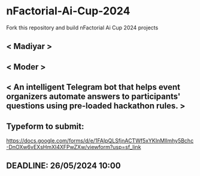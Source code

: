 # nFactorial-Ai-Cup-2024
Fork this repository and build nFactorial Ai Cup 2024 projects 

## < Madiyar >

## < Moder >

## < An intelligent Telegram bot that helps event organizers automate answers to participants' questions using pre-loaded hackathon rules. >


## Typeform to submit:
https://docs.google.com/forms/d/e/1FAIpQLSfjnACTWf5xYKInMllmhy5Bchc-DnOXw6vEXsHmXI4XFPwZXw/viewform?usp=sf_link

## DEADLINE: 26/05/2024 10:00
